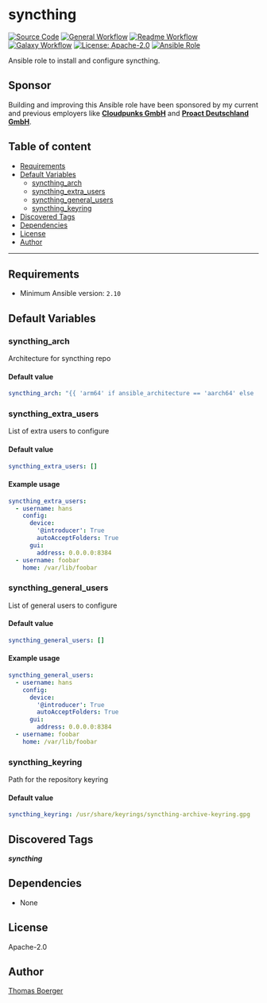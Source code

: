# syncthing

[![Source Code](https://img.shields.io/badge/github-source%20code-blue?logo=github&amp;logoColor=white)](https://github.com/rolehippie/syncthing)
[![General Workflow](https://github.com/rolehippie/syncthing/actions/workflows/general.yml/badge.svg)](https://github.com/rolehippie/syncthing/actions/workflows/general.yml)
[![Readme Workflow](https://github.com/rolehippie/syncthing/actions/workflows/docs.yml/badge.svg)](https://github.com/rolehippie/syncthing/actions/workflows/docs.yml)
[![Galaxy Workflow](https://github.com/rolehippie/syncthing/actions/workflows/galaxy.yml/badge.svg)](https://github.com/rolehippie/syncthing/actions/workflows/galaxy.yml)
[![License: Apache-2.0](https://img.shields.io/github/license/rolehippie/syncthing)](https://github.com/rolehippie/syncthing/blob/master/LICENSE)
[![Ansible Role](https://img.shields.io/badge/role-rolehippie.syncthing-blue)](https://galaxy.ansible.com/rolehippie/syncthing)

Ansible role to install and configure syncthing.

## Sponsor

Building and improving this Ansible role have been sponsored by my current and previous employers like **[Cloudpunks GmbH](https://cloudpunks.de)** and **[Proact Deutschland GmbH](https://www.proact.eu)**.

## Table of content

- [Requirements](#requirements)
- [Default Variables](#default-variables)
  - [syncthing_arch](#syncthing_arch)
  - [syncthing_extra_users](#syncthing_extra_users)
  - [syncthing_general_users](#syncthing_general_users)
  - [syncthing_keyring](#syncthing_keyring)
- [Discovered Tags](#discovered-tags)
- [Dependencies](#dependencies)
- [License](#license)
- [Author](#author)

---

## Requirements

- Minimum Ansible version: `2.10`


## Default Variables

### syncthing_arch

Architecture for syncthing repo

#### Default value

```YAML
syncthing_arch: "{{ 'arm64' if ansible_architecture == 'aarch64' else 'amd64' }}"
```

### syncthing_extra_users

List of extra users to configure

#### Default value

```YAML
syncthing_extra_users: []
```

#### Example usage

```YAML
syncthing_extra_users:
  - username: hans
    config:
      device:
        '@introducer': True
        autoAcceptFolders: True
      gui:
        address: 0.0.0.0:8384
  - username: foobar
    home: /var/lib/foobar
```

### syncthing_general_users

List of general users to configure

#### Default value

```YAML
syncthing_general_users: []
```

#### Example usage

```YAML
syncthing_general_users:
  - username: hans
    config:
      device:
        '@introducer': True
        autoAcceptFolders: True
      gui:
        address: 0.0.0.0:8384
  - username: foobar
    home: /var/lib/foobar
```

### syncthing_keyring

Path for the repository keyring

#### Default value

```YAML
syncthing_keyring: /usr/share/keyrings/syncthing-archive-keyring.gpg
```

## Discovered Tags

**_syncthing_**


## Dependencies

- None

## License

Apache-2.0

## Author

[Thomas Boerger](https://github.com/tboerger)
